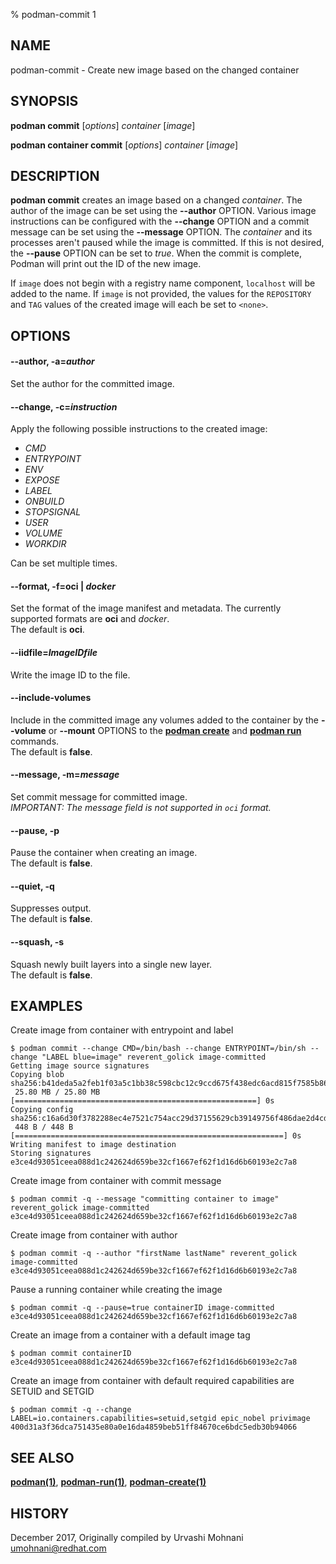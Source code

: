 % podman-commit 1

## NAME

podman\-commit - Create new image based on the changed container

## SYNOPSIS

**podman commit** [*options*] _container_ [*image*]

**podman container commit** [*options*] _container_ [*image*]

## DESCRIPTION

**podman commit** creates an image based on a changed _container_. The author of the image can be set using the **--author** OPTION. Various image instructions can be configured with the **--change** OPTION and a commit message can be set using the **--message** OPTION. The _container_ and its processes aren't paused while the image is committed. If this is not desired, the **--pause** OPTION can be set to _true_. When the commit is complete, Podman will print out the ID of the new image.

If `image` does not begin with a registry name component, `localhost` will be added to the name.
If `image` is not provided, the values for the `REPOSITORY` and `TAG` values of the created image will each be set to `<none>`.

## OPTIONS

#### **--author**, **-a**=_author_

Set the author for the committed image.

#### **--change**, **-c**=_instruction_

Apply the following possible instructions to the created image:

- _CMD_
- _ENTRYPOINT_
- _ENV_
- _EXPOSE_
- _LABEL_
- _ONBUILD_
- _STOPSIGNAL_
- _USER_
- _VOLUME_
- _WORKDIR_

Can be set multiple times.

#### **--format**, **-f**=**oci** | _docker_

Set the format of the image manifest and metadata. The currently supported formats are **oci** and _docker_.\
The default is **oci**.

#### **--iidfile**=_ImageIDfile_

Write the image ID to the file.

#### **--include-volumes**

Include in the committed image any volumes added to the container by the **--volume** or **--mount** OPTIONS to the **[podman create](commands/podman-create.md)** and **[podman run](commands/podman-run.md)** commands.\
The default is **false**.

#### **--message**, **-m**=_message_

Set commit message for committed image.\
_IMPORTANT: The message field is not supported in `oci` format._

#### **--pause**, **-p**

Pause the container when creating an image.\
The default is **false**.

#### **--quiet**, **-q**

Suppresses output.\
The default is **false**.

#### **--squash**, **-s**

Squash newly built layers into a single new layer.\
The default is **false**.

## EXAMPLES

Create image from container with entrypoint and label

```
$ podman commit --change CMD=/bin/bash --change ENTRYPOINT=/bin/sh --change "LABEL blue=image" reverent_golick image-committed
Getting image source signatures
Copying blob sha256:b41deda5a2feb1f03a5c1bb38c598cbc12c9ccd675f438edc6acd815f7585b86
 25.80 MB / 25.80 MB [======================================================] 0s
Copying config sha256:c16a6d30f3782288ec4e7521c754acc29d37155629cb39149756f486dae2d4cd
 448 B / 448 B [============================================================] 0s
Writing manifest to image destination
Storing signatures
e3ce4d93051ceea088d1c242624d659be32cf1667ef62f1d16d6b60193e2c7a8
```

Create image from container with commit message

```
$ podman commit -q --message "committing container to image"
reverent_golick image-committed
e3ce4d93051ceea088d1c242624d659be32cf1667ef62f1d16d6b60193e2c7a8
```

Create image from container with author

```
$ podman commit -q --author "firstName lastName" reverent_golick image-committed
e3ce4d93051ceea088d1c242624d659be32cf1667ef62f1d16d6b60193e2c7a8
```

Pause a running container while creating the image

```
$ podman commit -q --pause=true containerID image-committed
e3ce4d93051ceea088d1c242624d659be32cf1667ef62f1d16d6b60193e2c7a8
```

Create an image from a container with a default image tag

```
$ podman commit containerID
e3ce4d93051ceea088d1c242624d659be32cf1667ef62f1d16d6b60193e2c7a8
```

Create an image from container with default required capabilities are SETUID and SETGID

```
$ podman commit -q --change LABEL=io.containers.capabilities=setuid,setgid epic_nobel privimage
400d31a3f36dca751435e80a0e16da4859beb51ff84670ce6bdc5edb30b94066
```

## SEE ALSO

**[podman(1)](podman.md)**, **[podman-run(1)](commands/podman-run.md)**, **[podman-create(1)](commands/podman-create.md)**

## HISTORY

December 2017, Originally compiled by Urvashi Mohnani <umohnani@redhat.com>
